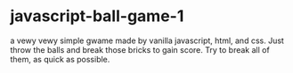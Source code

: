 # javascript-ball-game-1
a vewy vewy simple gwame made by vanilla javascript, html, and css. Just throw the balls and break those bricks to gain score. Try to break all of them, as quick as possible.

